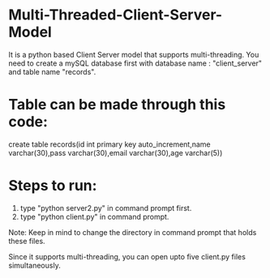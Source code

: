 # Multi-Threaded-Client-Server-Model
It is a python based Client Server model that supports multi-threading.
You need to create a mySQL database first with database name : "client_server" and table name "records".

# Table can be made through this code:
create table records(id int primary key auto_increment,name varchar(30),pass varchar(30),email varchar(30),age varchar(5))

# Steps to run:
1) type "python server2.py" in command prompt first.
2) type "python client.py" in command prompt.

Note: Keep in mind to change the directory in command prompt that holds these files.

Since it supports multi-threading, you can open upto five client.py files simultaneously.
 
